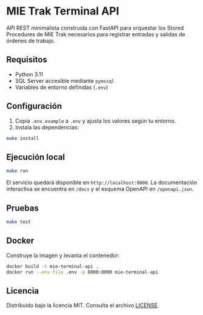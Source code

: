 # MIE Trak Terminal API

API REST minimalista construida con FastAPI para orquestar los Stored Procedures de MIE Trak necesarios para registrar entradas y salidas de órdenes de trabajo.

## Requisitos

- Python 3.11
- SQL Server accesible mediante `pymssql`
- Variables de entorno definidas (`.env`)

## Configuración

1. Copia `.env.example` a `.env` y ajusta los valores según tu entorno.
2. Instala las dependencias:

```bash
make install
```

## Ejecución local

```bash
make run
```

El servicio quedará disponible en `http://localhost:8000`. La documentación interactiva se encuentra en `/docs` y el esquema OpenAPI en `/openapi.json`.

## Pruebas

```bash
make test
```

## Docker

Construye la imagen y levanta el contenedor:

```bash
docker build -t mie-terminal-api .
docker run --env-file .env -p 8000:8000 mie-terminal-api
```

## Licencia

Distribuido bajo la licencia MIT. Consulta el archivo [LICENSE](LICENSE).
